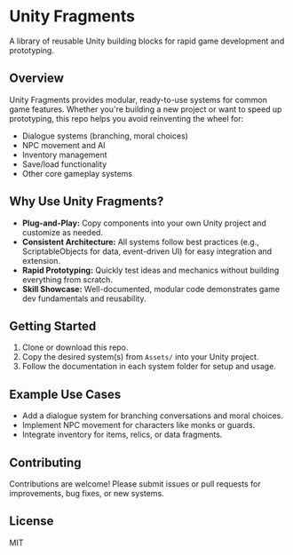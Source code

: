 # Unity Fragments

A library of reusable Unity building blocks for rapid game development and prototyping.

## Overview
Unity Fragments provides modular, ready-to-use systems for common game features. Whether you're building a new project or want to speed up prototyping, this repo helps you avoid reinventing the wheel for:
- Dialogue systems (branching, moral choices)
- NPC movement and AI
- Inventory management
- Save/load functionality
- Other core gameplay systems

## Why Use Unity Fragments?
- **Plug-and-Play:** Copy components into your own Unity project and customize as needed.
- **Consistent Architecture:** All systems follow best practices (e.g., ScriptableObjects for data, event-driven UI) for easy integration and extension.
- **Rapid Prototyping:** Quickly test ideas and mechanics without building everything from scratch.
- **Skill Showcase:** Well-documented, modular code demonstrates game dev fundamentals and reusability.

## Getting Started
1. Clone or download this repo.
2. Copy the desired system(s) from `Assets/` into your Unity project.
3. Follow the documentation in each system folder for setup and usage.

## Example Use Cases
- Add a dialogue system for branching conversations and moral choices.
- Implement NPC movement for characters like monks or guards.
- Integrate inventory for items, relics, or data fragments.

## Contributing
Contributions are welcome! Please submit issues or pull requests for improvements, bug fixes, or new systems.

## License
MIT